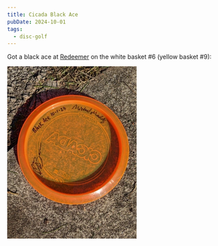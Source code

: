```yaml
---
title: Cicada Black Ace
pubDate: 2024-10-01
tags:
  - disc-golf
---
```


Got a black ace at [Redeemer](https://udisc.com/courses/redeemer-yellow-oVzV) on the white basket #6 (yellow basket #9):


[![cicada_black_ace.jpg](../assets/cicada_black_ace.webp)](/images/cicada_black_ace.jpg)